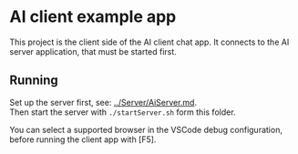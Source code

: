 # AI client example app

This project is the client side of the AI client chat app.
It connects to the AI server application, that must be started first.

## Running

Set up  the server first, see: [../Server/AiServer.md](../Server/AiServer.md).\
Then start the server with `./startServer.sh` form this folder.

You can select a supported browser in the VSCode debug configuration,\
before running the client app with [F5].
